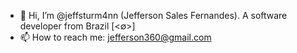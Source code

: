 - 👋 Hi, I’m @jeffsturm4nn (Jefferson Sales Fernandes). A software developer from Brazil [<∅>] 
- 📫 How to reach me: <email> jefferson360@gmail.com </email>
